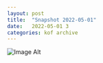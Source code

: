 ```yaml
---
layout:	post
title:	"Snapshot 2022-05-01"
date:	2022-05-01 3
categories:	kof archive
---
```


![Image Alt](https://k0f.github.io/assets/2022-05-01-141456.jpg)